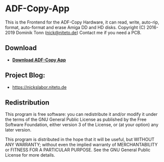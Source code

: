 # ADF-Copy-App
 
This is the Frontend for the ADF-Copy Hardware, it can read, write, auto-rip, format, auto-format and erase Amiga DD and HD disks.
Copyright (C) 2016-2019 Dominik Tonn (nick@niteto.de)
Contact me if you need a PCB.

## Download
- [**Download ADF-Copy App**](https://nickslabor.niteto.de/download/)

## Project Blog:
- https://nickslabor.niteto.de

## Redistribution
This program is free software: you can redistribute it and/or modify
it under the terms of the GNU General Public License as published by
the Free Software Foundation, either version 3 of the License, or
(at your option) any later version.
 
This program is distributed in the hope that it will be useful,
but WITHOUT ANY WARRANTY; without even the implied warranty of
MERCHANTABILITY or FITNESS FOR A PARTICULAR PURPOSE.  See the
GNU General Public License for more details.
